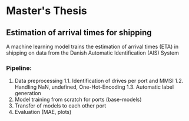 Master's Thesis
===============
## Estimation of arrival times for shipping

A machine learning model trains the estimation of arrival times (ETA) in shipping on data from the Danish Automatic Identification (AIS) System

### Pipeline:
1. Data preprocessing
1.1. Identification of drives per port and MMSI
1.2. Handling NaN, undefined, One-Hot-Encoding
1.3. Automatic label generation
2. Model training from scratch for ports (base-models)
3. Transfer of models to each other port
4. Evaluation (MAE, plots)
